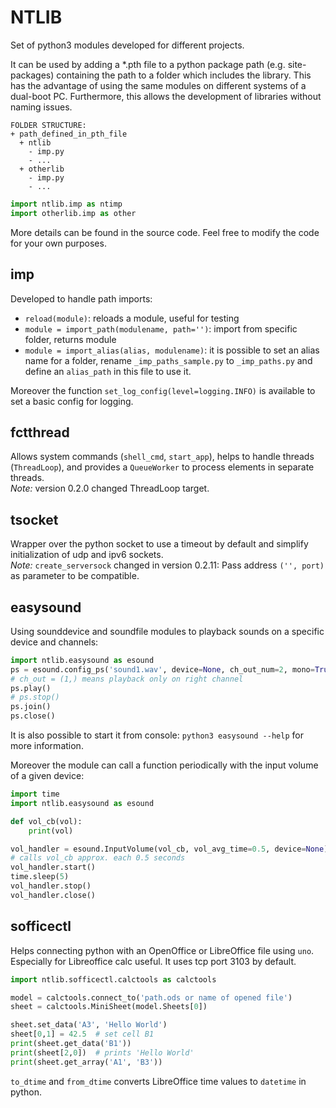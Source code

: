 # NTLIB

Set of python3 modules developed for different projects.

It can be used by adding a \*.pth file to a python package path (e.g. site-packages) containing the path to a folder which includes the library. This has the advantage of using the same modules on different systems of a dual-boot PC. Furthermore, this allows the development of libraries without naming issues.

```
FOLDER STRUCTURE:
+ path_defined_in_pth_file
  + ntlib
    - imp.py
    - ...
  + otherlib
  	- imp.py
  	- ...
```

```py
import ntlib.imp as ntimp
import otherlib.imp as other
```

More details can be found in the source code. Feel free to modify the code for your own purposes.

## imp

Developed to handle path imports:

- `reload(module)`: reloads a module, useful for testing
- `module = import_path(modulename, path='')`: import from specific folder, returns module
- `module = import_alias(alias, modulename)`: it is possible to set an alias name for a folder, rename `_imp_paths_sample.py` to `_imp_paths.py` and define an `alias_path` in this file to use it.

Moreover the function `set_log_config(level=logging.INFO)` is available to set a basic config for logging.


## fctthread

Allows system commands (`shell_cmd`, `start_app`), helps to handle threads (`ThreadLoop`), and provides a `QueueWorker` to process elements in separate threads. \
*Note:* version 0.2.0 changed ThreadLoop target.


## tsocket

Wrapper over the python socket to use a timeout by default and simplify initialization of udp and ipv6 sockets. \
*Note:* `create_serversock` changed in version 0.2.11: Pass address `('', port)` as parameter to be compatible.


## easysound

Using sounddevice and soundfile modules to playback sounds on a specific device and channels:

```py
import ntlib.easysound as esound
ps = esound.config_ps('sound1.wav', device=None, ch_out_num=2, mono=True, ch_out=(1,), vol=0.5)
# ch_out = (1,) means playback only on right channel
ps.play()
# ps.stop()
ps.join()
ps.close()
```

It is also possible to start it from console: `python3 easysound --help` for more information.

Moreover the module can call a function periodically with the input volume of a given device:
```py
import time
import ntlib.easysound as esound

def vol_cb(vol):
	print(vol)

vol_handler = esound.InputVolume(vol_cb, vol_avg_time=0.5, device=None)
# calls vol_cb approx. each 0.5 seconds
vol_handler.start()
time.sleep(5)
vol_handler.stop()
vol_handler.close()
```


## sofficectl

Helps connecting python with an OpenOffice or LibreOffice file using `uno`. Especially for Libreoffice calc useful. It uses tcp port 3103 by default.

```py
import ntlib.sofficectl.calctools as calctools

model = calctools.connect_to('path.ods or name of opened file')
sheet = calctools.MiniSheet(model.Sheets[0])

sheet.set_data('A3', 'Hello World')
sheet[0,1] = 42.5  # set cell B1
print(sheet.get_data('B1'))
print(sheet[2,0])  # prints 'Hello World'
print(sheet.get_array('A1', 'B3'))
```

`to_dtime` and `from_dtime` converts LibreOffice time values to `datetime` in python.

